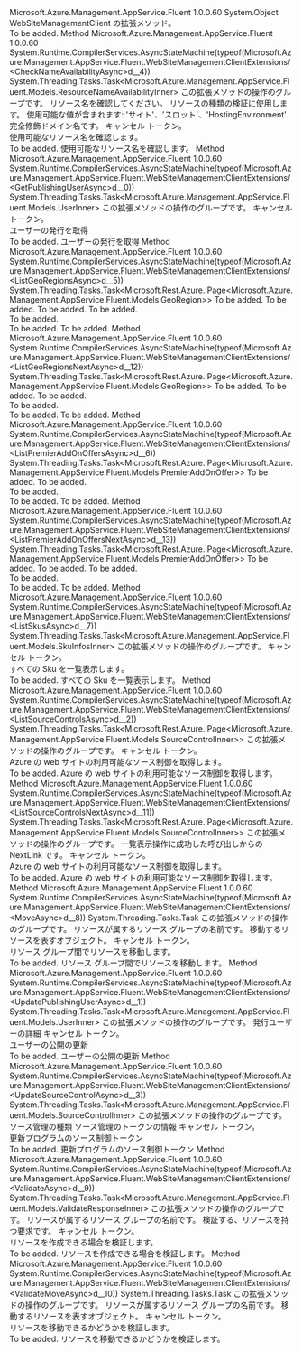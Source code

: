 <Type Name="WebSiteManagementClientExtensions" FullName="Microsoft.Azure.Management.AppService.Fluent.WebSiteManagementClientExtensions">
  <TypeSignature Language="C#" Value="public static class WebSiteManagementClientExtensions" />
  <TypeSignature Language="ILAsm" Value=".class public auto ansi abstract sealed beforefieldinit WebSiteManagementClientExtensions extends System.Object" />
  <TypeSignature Language="DocId" Value="T:Microsoft.Azure.Management.AppService.Fluent.WebSiteManagementClientExtensions" />
  <TypeSignature Language="VB.NET" Value="Public Module WebSiteManagementClientExtensions" />
  <TypeSignature Language="F#" Value="type WebSiteManagementClientExtensions = class" />
  <AssemblyInfo>
    <AssemblyName>Microsoft.Azure.Management.AppService.Fluent</AssemblyName>
    <AssemblyVersion>1.0.0.60</AssemblyVersion>
  </AssemblyInfo>
  <Base>
    <BaseTypeName>System.Object</BaseTypeName>
  </Base>
  <Interfaces />
  <Docs>
    <summary>
            WebSiteManagementClient の拡張メソッド。
            </summary>
    <remarks>To be added.</remarks>
  </Docs>
  <Members>
    <Member MemberName="CheckNameAvailabilityAsync">
      <MemberSignature Language="C#" Value="public static System.Threading.Tasks.Task&lt;Microsoft.Azure.Management.AppService.Fluent.Models.ResourceNameAvailabilityInner&gt; CheckNameAvailabilityAsync (this Microsoft.Azure.Management.AppService.Fluent.IWebSiteManagementClient operations, string name, string type, Nullable&lt;bool&gt; isFqdn = null, System.Threading.CancellationToken cancellationToken = null);" />
      <MemberSignature Language="ILAsm" Value=".method public static hidebysig class System.Threading.Tasks.Task`1&lt;class Microsoft.Azure.Management.AppService.Fluent.Models.ResourceNameAvailabilityInner&gt; CheckNameAvailabilityAsync(class Microsoft.Azure.Management.AppService.Fluent.IWebSiteManagementClient operations, string name, string type, valuetype System.Nullable`1&lt;bool&gt; isFqdn, valuetype System.Threading.CancellationToken cancellationToken) cil managed" />
      <MemberSignature Language="DocId" Value="M:Microsoft.Azure.Management.AppService.Fluent.WebSiteManagementClientExtensions.CheckNameAvailabilityAsync(Microsoft.Azure.Management.AppService.Fluent.IWebSiteManagementClient,System.String,System.String,System.Nullable{System.Boolean},System.Threading.CancellationToken)" />
      <MemberSignature Language="F#" Value="static member CheckNameAvailabilityAsync : Microsoft.Azure.Management.AppService.Fluent.IWebSiteManagementClient * string * string * Nullable&lt;bool&gt; * System.Threading.CancellationToken -&gt; System.Threading.Tasks.Task&lt;Microsoft.Azure.Management.AppService.Fluent.Models.ResourceNameAvailabilityInner&gt;" Usage="Microsoft.Azure.Management.AppService.Fluent.WebSiteManagementClientExtensions.CheckNameAvailabilityAsync (operations, name, type, isFqdn, cancellationToken)" />
      <MemberType>Method</MemberType>
      <AssemblyInfo>
        <AssemblyName>Microsoft.Azure.Management.AppService.Fluent</AssemblyName>
        <AssemblyVersion>1.0.0.60</AssemblyVersion>
      </AssemblyInfo>
      <Attributes>
        <Attribute>
          <AttributeName>System.Runtime.CompilerServices.AsyncStateMachine(typeof(Microsoft.Azure.Management.AppService.Fluent.WebSiteManagementClientExtensions/&lt;CheckNameAvailabilityAsync&gt;d__4))</AttributeName>
        </Attribute>
      </Attributes>
      <ReturnValue>
        <ReturnType>System.Threading.Tasks.Task&lt;Microsoft.Azure.Management.AppService.Fluent.Models.ResourceNameAvailabilityInner&gt;</ReturnType>
      </ReturnValue>
      <Parameters>
        <Parameter Name="operations" Type="Microsoft.Azure.Management.AppService.Fluent.IWebSiteManagementClient" RefType="this" />
        <Parameter Name="name" Type="System.String" />
        <Parameter Name="type" Type="System.String" />
        <Parameter Name="isFqdn" Type="System.Nullable&lt;System.Boolean&gt;" />
        <Parameter Name="cancellationToken" Type="System.Threading.CancellationToken" />
      </Parameters>
      <Docs>
        <param name="operations">
            この拡張メソッドの操作のグループです。
            </param>
        <param name="name">
            リソース名を確認してください。
            </param>
        <param name="type">
            リソースの種類の検証に使用します。 使用可能な値が含まれます: 'サイト'、'スロット'、'HostingEnvironment'
            </param>
        <param name="isFqdn">
            完全修飾ドメイン名です。
            </param>
        <param name="cancellationToken">
            キャンセル トークン。
            </param>
        <summary>
            使用可能なリソース名を確認します。
            </summary>
        <returns>To be added.</returns>
        <remarks>
            使用可能なリソース名を確認します。
            </remarks>
      </Docs>
    </Member>
    <Member MemberName="GetPublishingUserAsync">
      <MemberSignature Language="C#" Value="public static System.Threading.Tasks.Task&lt;Microsoft.Azure.Management.AppService.Fluent.Models.UserInner&gt; GetPublishingUserAsync (this Microsoft.Azure.Management.AppService.Fluent.IWebSiteManagementClient operations, System.Threading.CancellationToken cancellationToken = null);" />
      <MemberSignature Language="ILAsm" Value=".method public static hidebysig class System.Threading.Tasks.Task`1&lt;class Microsoft.Azure.Management.AppService.Fluent.Models.UserInner&gt; GetPublishingUserAsync(class Microsoft.Azure.Management.AppService.Fluent.IWebSiteManagementClient operations, valuetype System.Threading.CancellationToken cancellationToken) cil managed" />
      <MemberSignature Language="DocId" Value="M:Microsoft.Azure.Management.AppService.Fluent.WebSiteManagementClientExtensions.GetPublishingUserAsync(Microsoft.Azure.Management.AppService.Fluent.IWebSiteManagementClient,System.Threading.CancellationToken)" />
      <MemberSignature Language="F#" Value="static member GetPublishingUserAsync : Microsoft.Azure.Management.AppService.Fluent.IWebSiteManagementClient * System.Threading.CancellationToken -&gt; System.Threading.Tasks.Task&lt;Microsoft.Azure.Management.AppService.Fluent.Models.UserInner&gt;" Usage="Microsoft.Azure.Management.AppService.Fluent.WebSiteManagementClientExtensions.GetPublishingUserAsync (operations, cancellationToken)" />
      <MemberType>Method</MemberType>
      <AssemblyInfo>
        <AssemblyName>Microsoft.Azure.Management.AppService.Fluent</AssemblyName>
        <AssemblyVersion>1.0.0.60</AssemblyVersion>
      </AssemblyInfo>
      <Attributes>
        <Attribute>
          <AttributeName>System.Runtime.CompilerServices.AsyncStateMachine(typeof(Microsoft.Azure.Management.AppService.Fluent.WebSiteManagementClientExtensions/&lt;GetPublishingUserAsync&gt;d__0))</AttributeName>
        </Attribute>
      </Attributes>
      <ReturnValue>
        <ReturnType>System.Threading.Tasks.Task&lt;Microsoft.Azure.Management.AppService.Fluent.Models.UserInner&gt;</ReturnType>
      </ReturnValue>
      <Parameters>
        <Parameter Name="operations" Type="Microsoft.Azure.Management.AppService.Fluent.IWebSiteManagementClient" RefType="this" />
        <Parameter Name="cancellationToken" Type="System.Threading.CancellationToken" />
      </Parameters>
      <Docs>
        <param name="operations">
            この拡張メソッドの操作のグループです。
            </param>
        <param name="cancellationToken">
            キャンセル トークン。
            </param>
        <summary>
            ユーザーの発行を取得
            </summary>
        <returns>To be added.</returns>
        <remarks>
            ユーザーの発行を取得
            </remarks>
      </Docs>
    </Member>
    <Member MemberName="ListGeoRegionsAsync">
      <MemberSignature Language="C#" Value="public static System.Threading.Tasks.Task&lt;Microsoft.Rest.Azure.IPage&lt;Microsoft.Azure.Management.AppService.Fluent.Models.GeoRegion&gt;&gt; ListGeoRegionsAsync (this Microsoft.Azure.Management.AppService.Fluent.IWebSiteManagementClient operations, string sku = null, Nullable&lt;bool&gt; linuxWorkersEnabled = null, System.Threading.CancellationToken cancellationToken = null);" />
      <MemberSignature Language="ILAsm" Value=".method public static hidebysig class System.Threading.Tasks.Task`1&lt;class Microsoft.Rest.Azure.IPage`1&lt;class Microsoft.Azure.Management.AppService.Fluent.Models.GeoRegion&gt;&gt; ListGeoRegionsAsync(class Microsoft.Azure.Management.AppService.Fluent.IWebSiteManagementClient operations, string sku, valuetype System.Nullable`1&lt;bool&gt; linuxWorkersEnabled, valuetype System.Threading.CancellationToken cancellationToken) cil managed" />
      <MemberSignature Language="DocId" Value="M:Microsoft.Azure.Management.AppService.Fluent.WebSiteManagementClientExtensions.ListGeoRegionsAsync(Microsoft.Azure.Management.AppService.Fluent.IWebSiteManagementClient,System.String,System.Nullable{System.Boolean},System.Threading.CancellationToken)" />
      <MemberSignature Language="F#" Value="static member ListGeoRegionsAsync : Microsoft.Azure.Management.AppService.Fluent.IWebSiteManagementClient * string * Nullable&lt;bool&gt; * System.Threading.CancellationToken -&gt; System.Threading.Tasks.Task&lt;Microsoft.Rest.Azure.IPage&lt;Microsoft.Azure.Management.AppService.Fluent.Models.GeoRegion&gt;&gt;" Usage="Microsoft.Azure.Management.AppService.Fluent.WebSiteManagementClientExtensions.ListGeoRegionsAsync (operations, sku, linuxWorkersEnabled, cancellationToken)" />
      <MemberType>Method</MemberType>
      <AssemblyInfo>
        <AssemblyName>Microsoft.Azure.Management.AppService.Fluent</AssemblyName>
        <AssemblyVersion>1.0.0.60</AssemblyVersion>
      </AssemblyInfo>
      <Attributes>
        <Attribute>
          <AttributeName>System.Runtime.CompilerServices.AsyncStateMachine(typeof(Microsoft.Azure.Management.AppService.Fluent.WebSiteManagementClientExtensions/&lt;ListGeoRegionsAsync&gt;d__5))</AttributeName>
        </Attribute>
      </Attributes>
      <ReturnValue>
        <ReturnType>System.Threading.Tasks.Task&lt;Microsoft.Rest.Azure.IPage&lt;Microsoft.Azure.Management.AppService.Fluent.Models.GeoRegion&gt;&gt;</ReturnType>
      </ReturnValue>
      <Parameters>
        <Parameter Name="operations" Type="Microsoft.Azure.Management.AppService.Fluent.IWebSiteManagementClient" RefType="this" />
        <Parameter Name="sku" Type="System.String" />
        <Parameter Name="linuxWorkersEnabled" Type="System.Nullable&lt;System.Boolean&gt;" />
        <Parameter Name="cancellationToken" Type="System.Threading.CancellationToken" />
      </Parameters>
      <Docs>
        <param name="operations">To be added.</param>
        <param name="sku">To be added.</param>
        <param name="linuxWorkersEnabled">To be added.</param>
        <param name="cancellationToken">To be added.</param>
        <summary>To be added.</summary>
        <returns>To be added.</returns>
        <remarks>To be added.</remarks>
      </Docs>
    </Member>
    <Member MemberName="ListGeoRegionsNextAsync">
      <MemberSignature Language="C#" Value="public static System.Threading.Tasks.Task&lt;Microsoft.Rest.Azure.IPage&lt;Microsoft.Azure.Management.AppService.Fluent.Models.GeoRegion&gt;&gt; ListGeoRegionsNextAsync (this Microsoft.Azure.Management.AppService.Fluent.IWebSiteManagementClient operations, string nextPageLink, System.Threading.CancellationToken cancellationToken = null);" />
      <MemberSignature Language="ILAsm" Value=".method public static hidebysig class System.Threading.Tasks.Task`1&lt;class Microsoft.Rest.Azure.IPage`1&lt;class Microsoft.Azure.Management.AppService.Fluent.Models.GeoRegion&gt;&gt; ListGeoRegionsNextAsync(class Microsoft.Azure.Management.AppService.Fluent.IWebSiteManagementClient operations, string nextPageLink, valuetype System.Threading.CancellationToken cancellationToken) cil managed" />
      <MemberSignature Language="DocId" Value="M:Microsoft.Azure.Management.AppService.Fluent.WebSiteManagementClientExtensions.ListGeoRegionsNextAsync(Microsoft.Azure.Management.AppService.Fluent.IWebSiteManagementClient,System.String,System.Threading.CancellationToken)" />
      <MemberSignature Language="F#" Value="static member ListGeoRegionsNextAsync : Microsoft.Azure.Management.AppService.Fluent.IWebSiteManagementClient * string * System.Threading.CancellationToken -&gt; System.Threading.Tasks.Task&lt;Microsoft.Rest.Azure.IPage&lt;Microsoft.Azure.Management.AppService.Fluent.Models.GeoRegion&gt;&gt;" Usage="Microsoft.Azure.Management.AppService.Fluent.WebSiteManagementClientExtensions.ListGeoRegionsNextAsync (operations, nextPageLink, cancellationToken)" />
      <MemberType>Method</MemberType>
      <AssemblyInfo>
        <AssemblyName>Microsoft.Azure.Management.AppService.Fluent</AssemblyName>
        <AssemblyVersion>1.0.0.60</AssemblyVersion>
      </AssemblyInfo>
      <Attributes>
        <Attribute>
          <AttributeName>System.Runtime.CompilerServices.AsyncStateMachine(typeof(Microsoft.Azure.Management.AppService.Fluent.WebSiteManagementClientExtensions/&lt;ListGeoRegionsNextAsync&gt;d__12))</AttributeName>
        </Attribute>
      </Attributes>
      <ReturnValue>
        <ReturnType>System.Threading.Tasks.Task&lt;Microsoft.Rest.Azure.IPage&lt;Microsoft.Azure.Management.AppService.Fluent.Models.GeoRegion&gt;&gt;</ReturnType>
      </ReturnValue>
      <Parameters>
        <Parameter Name="operations" Type="Microsoft.Azure.Management.AppService.Fluent.IWebSiteManagementClient" RefType="this" />
        <Parameter Name="nextPageLink" Type="System.String" />
        <Parameter Name="cancellationToken" Type="System.Threading.CancellationToken" />
      </Parameters>
      <Docs>
        <param name="operations">To be added.</param>
        <param name="nextPageLink">To be added.</param>
        <param name="cancellationToken">To be added.</param>
        <summary>To be added.</summary>
        <returns>To be added.</returns>
        <remarks>To be added.</remarks>
      </Docs>
    </Member>
    <Member MemberName="ListPremierAddOnOffersAsync">
      <MemberSignature Language="C#" Value="public static System.Threading.Tasks.Task&lt;Microsoft.Rest.Azure.IPage&lt;Microsoft.Azure.Management.AppService.Fluent.Models.PremierAddOnOffer&gt;&gt; ListPremierAddOnOffersAsync (this Microsoft.Azure.Management.AppService.Fluent.IWebSiteManagementClient operations, System.Threading.CancellationToken cancellationToken = null);" />
      <MemberSignature Language="ILAsm" Value=".method public static hidebysig class System.Threading.Tasks.Task`1&lt;class Microsoft.Rest.Azure.IPage`1&lt;class Microsoft.Azure.Management.AppService.Fluent.Models.PremierAddOnOffer&gt;&gt; ListPremierAddOnOffersAsync(class Microsoft.Azure.Management.AppService.Fluent.IWebSiteManagementClient operations, valuetype System.Threading.CancellationToken cancellationToken) cil managed" />
      <MemberSignature Language="DocId" Value="M:Microsoft.Azure.Management.AppService.Fluent.WebSiteManagementClientExtensions.ListPremierAddOnOffersAsync(Microsoft.Azure.Management.AppService.Fluent.IWebSiteManagementClient,System.Threading.CancellationToken)" />
      <MemberSignature Language="F#" Value="static member ListPremierAddOnOffersAsync : Microsoft.Azure.Management.AppService.Fluent.IWebSiteManagementClient * System.Threading.CancellationToken -&gt; System.Threading.Tasks.Task&lt;Microsoft.Rest.Azure.IPage&lt;Microsoft.Azure.Management.AppService.Fluent.Models.PremierAddOnOffer&gt;&gt;" Usage="Microsoft.Azure.Management.AppService.Fluent.WebSiteManagementClientExtensions.ListPremierAddOnOffersAsync (operations, cancellationToken)" />
      <MemberType>Method</MemberType>
      <AssemblyInfo>
        <AssemblyName>Microsoft.Azure.Management.AppService.Fluent</AssemblyName>
        <AssemblyVersion>1.0.0.60</AssemblyVersion>
      </AssemblyInfo>
      <Attributes>
        <Attribute>
          <AttributeName>System.Runtime.CompilerServices.AsyncStateMachine(typeof(Microsoft.Azure.Management.AppService.Fluent.WebSiteManagementClientExtensions/&lt;ListPremierAddOnOffersAsync&gt;d__6))</AttributeName>
        </Attribute>
      </Attributes>
      <ReturnValue>
        <ReturnType>System.Threading.Tasks.Task&lt;Microsoft.Rest.Azure.IPage&lt;Microsoft.Azure.Management.AppService.Fluent.Models.PremierAddOnOffer&gt;&gt;</ReturnType>
      </ReturnValue>
      <Parameters>
        <Parameter Name="operations" Type="Microsoft.Azure.Management.AppService.Fluent.IWebSiteManagementClient" RefType="this" />
        <Parameter Name="cancellationToken" Type="System.Threading.CancellationToken" />
      </Parameters>
      <Docs>
        <param name="operations">To be added.</param>
        <param name="cancellationToken">To be added.</param>
        <summary>To be added.</summary>
        <returns>To be added.</returns>
        <remarks>To be added.</remarks>
      </Docs>
    </Member>
    <Member MemberName="ListPremierAddOnOffersNextAsync">
      <MemberSignature Language="C#" Value="public static System.Threading.Tasks.Task&lt;Microsoft.Rest.Azure.IPage&lt;Microsoft.Azure.Management.AppService.Fluent.Models.PremierAddOnOffer&gt;&gt; ListPremierAddOnOffersNextAsync (this Microsoft.Azure.Management.AppService.Fluent.IWebSiteManagementClient operations, string nextPageLink, System.Threading.CancellationToken cancellationToken = null);" />
      <MemberSignature Language="ILAsm" Value=".method public static hidebysig class System.Threading.Tasks.Task`1&lt;class Microsoft.Rest.Azure.IPage`1&lt;class Microsoft.Azure.Management.AppService.Fluent.Models.PremierAddOnOffer&gt;&gt; ListPremierAddOnOffersNextAsync(class Microsoft.Azure.Management.AppService.Fluent.IWebSiteManagementClient operations, string nextPageLink, valuetype System.Threading.CancellationToken cancellationToken) cil managed" />
      <MemberSignature Language="DocId" Value="M:Microsoft.Azure.Management.AppService.Fluent.WebSiteManagementClientExtensions.ListPremierAddOnOffersNextAsync(Microsoft.Azure.Management.AppService.Fluent.IWebSiteManagementClient,System.String,System.Threading.CancellationToken)" />
      <MemberSignature Language="F#" Value="static member ListPremierAddOnOffersNextAsync : Microsoft.Azure.Management.AppService.Fluent.IWebSiteManagementClient * string * System.Threading.CancellationToken -&gt; System.Threading.Tasks.Task&lt;Microsoft.Rest.Azure.IPage&lt;Microsoft.Azure.Management.AppService.Fluent.Models.PremierAddOnOffer&gt;&gt;" Usage="Microsoft.Azure.Management.AppService.Fluent.WebSiteManagementClientExtensions.ListPremierAddOnOffersNextAsync (operations, nextPageLink, cancellationToken)" />
      <MemberType>Method</MemberType>
      <AssemblyInfo>
        <AssemblyName>Microsoft.Azure.Management.AppService.Fluent</AssemblyName>
        <AssemblyVersion>1.0.0.60</AssemblyVersion>
      </AssemblyInfo>
      <Attributes>
        <Attribute>
          <AttributeName>System.Runtime.CompilerServices.AsyncStateMachine(typeof(Microsoft.Azure.Management.AppService.Fluent.WebSiteManagementClientExtensions/&lt;ListPremierAddOnOffersNextAsync&gt;d__13))</AttributeName>
        </Attribute>
      </Attributes>
      <ReturnValue>
        <ReturnType>System.Threading.Tasks.Task&lt;Microsoft.Rest.Azure.IPage&lt;Microsoft.Azure.Management.AppService.Fluent.Models.PremierAddOnOffer&gt;&gt;</ReturnType>
      </ReturnValue>
      <Parameters>
        <Parameter Name="operations" Type="Microsoft.Azure.Management.AppService.Fluent.IWebSiteManagementClient" RefType="this" />
        <Parameter Name="nextPageLink" Type="System.String" />
        <Parameter Name="cancellationToken" Type="System.Threading.CancellationToken" />
      </Parameters>
      <Docs>
        <param name="operations">To be added.</param>
        <param name="nextPageLink">To be added.</param>
        <param name="cancellationToken">To be added.</param>
        <summary>To be added.</summary>
        <returns>To be added.</returns>
        <remarks>To be added.</remarks>
      </Docs>
    </Member>
    <Member MemberName="ListSkusAsync">
      <MemberSignature Language="C#" Value="public static System.Threading.Tasks.Task&lt;Microsoft.Azure.Management.AppService.Fluent.Models.SkuInfosInner&gt; ListSkusAsync (this Microsoft.Azure.Management.AppService.Fluent.IWebSiteManagementClient operations, System.Threading.CancellationToken cancellationToken = null);" />
      <MemberSignature Language="ILAsm" Value=".method public static hidebysig class System.Threading.Tasks.Task`1&lt;class Microsoft.Azure.Management.AppService.Fluent.Models.SkuInfosInner&gt; ListSkusAsync(class Microsoft.Azure.Management.AppService.Fluent.IWebSiteManagementClient operations, valuetype System.Threading.CancellationToken cancellationToken) cil managed" />
      <MemberSignature Language="DocId" Value="M:Microsoft.Azure.Management.AppService.Fluent.WebSiteManagementClientExtensions.ListSkusAsync(Microsoft.Azure.Management.AppService.Fluent.IWebSiteManagementClient,System.Threading.CancellationToken)" />
      <MemberSignature Language="F#" Value="static member ListSkusAsync : Microsoft.Azure.Management.AppService.Fluent.IWebSiteManagementClient * System.Threading.CancellationToken -&gt; System.Threading.Tasks.Task&lt;Microsoft.Azure.Management.AppService.Fluent.Models.SkuInfosInner&gt;" Usage="Microsoft.Azure.Management.AppService.Fluent.WebSiteManagementClientExtensions.ListSkusAsync (operations, cancellationToken)" />
      <MemberType>Method</MemberType>
      <AssemblyInfo>
        <AssemblyName>Microsoft.Azure.Management.AppService.Fluent</AssemblyName>
        <AssemblyVersion>1.0.0.60</AssemblyVersion>
      </AssemblyInfo>
      <Attributes>
        <Attribute>
          <AttributeName>System.Runtime.CompilerServices.AsyncStateMachine(typeof(Microsoft.Azure.Management.AppService.Fluent.WebSiteManagementClientExtensions/&lt;ListSkusAsync&gt;d__7))</AttributeName>
        </Attribute>
      </Attributes>
      <ReturnValue>
        <ReturnType>System.Threading.Tasks.Task&lt;Microsoft.Azure.Management.AppService.Fluent.Models.SkuInfosInner&gt;</ReturnType>
      </ReturnValue>
      <Parameters>
        <Parameter Name="operations" Type="Microsoft.Azure.Management.AppService.Fluent.IWebSiteManagementClient" RefType="this" />
        <Parameter Name="cancellationToken" Type="System.Threading.CancellationToken" />
      </Parameters>
      <Docs>
        <param name="operations">
            この拡張メソッドの操作のグループです。
            </param>
        <param name="cancellationToken">
            キャンセル トークン。
            </param>
        <summary>
            すべての Sku を一覧表示します。
            </summary>
        <returns>To be added.</returns>
        <remarks>
            すべての Sku を一覧表示します。
            </remarks>
      </Docs>
    </Member>
    <Member MemberName="ListSourceControlsAsync">
      <MemberSignature Language="C#" Value="public static System.Threading.Tasks.Task&lt;Microsoft.Rest.Azure.IPage&lt;Microsoft.Azure.Management.AppService.Fluent.Models.SourceControlInner&gt;&gt; ListSourceControlsAsync (this Microsoft.Azure.Management.AppService.Fluent.IWebSiteManagementClient operations, System.Threading.CancellationToken cancellationToken = null);" />
      <MemberSignature Language="ILAsm" Value=".method public static hidebysig class System.Threading.Tasks.Task`1&lt;class Microsoft.Rest.Azure.IPage`1&lt;class Microsoft.Azure.Management.AppService.Fluent.Models.SourceControlInner&gt;&gt; ListSourceControlsAsync(class Microsoft.Azure.Management.AppService.Fluent.IWebSiteManagementClient operations, valuetype System.Threading.CancellationToken cancellationToken) cil managed" />
      <MemberSignature Language="DocId" Value="M:Microsoft.Azure.Management.AppService.Fluent.WebSiteManagementClientExtensions.ListSourceControlsAsync(Microsoft.Azure.Management.AppService.Fluent.IWebSiteManagementClient,System.Threading.CancellationToken)" />
      <MemberSignature Language="F#" Value="static member ListSourceControlsAsync : Microsoft.Azure.Management.AppService.Fluent.IWebSiteManagementClient * System.Threading.CancellationToken -&gt; System.Threading.Tasks.Task&lt;Microsoft.Rest.Azure.IPage&lt;Microsoft.Azure.Management.AppService.Fluent.Models.SourceControlInner&gt;&gt;" Usage="Microsoft.Azure.Management.AppService.Fluent.WebSiteManagementClientExtensions.ListSourceControlsAsync (operations, cancellationToken)" />
      <MemberType>Method</MemberType>
      <AssemblyInfo>
        <AssemblyName>Microsoft.Azure.Management.AppService.Fluent</AssemblyName>
        <AssemblyVersion>1.0.0.60</AssemblyVersion>
      </AssemblyInfo>
      <Attributes>
        <Attribute>
          <AttributeName>System.Runtime.CompilerServices.AsyncStateMachine(typeof(Microsoft.Azure.Management.AppService.Fluent.WebSiteManagementClientExtensions/&lt;ListSourceControlsAsync&gt;d__2))</AttributeName>
        </Attribute>
      </Attributes>
      <ReturnValue>
        <ReturnType>System.Threading.Tasks.Task&lt;Microsoft.Rest.Azure.IPage&lt;Microsoft.Azure.Management.AppService.Fluent.Models.SourceControlInner&gt;&gt;</ReturnType>
      </ReturnValue>
      <Parameters>
        <Parameter Name="operations" Type="Microsoft.Azure.Management.AppService.Fluent.IWebSiteManagementClient" RefType="this" />
        <Parameter Name="cancellationToken" Type="System.Threading.CancellationToken" />
      </Parameters>
      <Docs>
        <param name="operations">
            この拡張メソッドの操作のグループです。
            </param>
        <param name="cancellationToken">
            キャンセル トークン。
            </param>
        <summary>
            Azure の web サイトの利用可能なソース制御を取得します。
            </summary>
        <returns>To be added.</returns>
        <remarks>
            Azure の web サイトの利用可能なソース制御を取得します。
            </remarks>
      </Docs>
    </Member>
    <Member MemberName="ListSourceControlsNextAsync">
      <MemberSignature Language="C#" Value="public static System.Threading.Tasks.Task&lt;Microsoft.Rest.Azure.IPage&lt;Microsoft.Azure.Management.AppService.Fluent.Models.SourceControlInner&gt;&gt; ListSourceControlsNextAsync (this Microsoft.Azure.Management.AppService.Fluent.IWebSiteManagementClient operations, string nextPageLink, System.Threading.CancellationToken cancellationToken = null);" />
      <MemberSignature Language="ILAsm" Value=".method public static hidebysig class System.Threading.Tasks.Task`1&lt;class Microsoft.Rest.Azure.IPage`1&lt;class Microsoft.Azure.Management.AppService.Fluent.Models.SourceControlInner&gt;&gt; ListSourceControlsNextAsync(class Microsoft.Azure.Management.AppService.Fluent.IWebSiteManagementClient operations, string nextPageLink, valuetype System.Threading.CancellationToken cancellationToken) cil managed" />
      <MemberSignature Language="DocId" Value="M:Microsoft.Azure.Management.AppService.Fluent.WebSiteManagementClientExtensions.ListSourceControlsNextAsync(Microsoft.Azure.Management.AppService.Fluent.IWebSiteManagementClient,System.String,System.Threading.CancellationToken)" />
      <MemberSignature Language="F#" Value="static member ListSourceControlsNextAsync : Microsoft.Azure.Management.AppService.Fluent.IWebSiteManagementClient * string * System.Threading.CancellationToken -&gt; System.Threading.Tasks.Task&lt;Microsoft.Rest.Azure.IPage&lt;Microsoft.Azure.Management.AppService.Fluent.Models.SourceControlInner&gt;&gt;" Usage="Microsoft.Azure.Management.AppService.Fluent.WebSiteManagementClientExtensions.ListSourceControlsNextAsync (operations, nextPageLink, cancellationToken)" />
      <MemberType>Method</MemberType>
      <AssemblyInfo>
        <AssemblyName>Microsoft.Azure.Management.AppService.Fluent</AssemblyName>
        <AssemblyVersion>1.0.0.60</AssemblyVersion>
      </AssemblyInfo>
      <Attributes>
        <Attribute>
          <AttributeName>System.Runtime.CompilerServices.AsyncStateMachine(typeof(Microsoft.Azure.Management.AppService.Fluent.WebSiteManagementClientExtensions/&lt;ListSourceControlsNextAsync&gt;d__11))</AttributeName>
        </Attribute>
      </Attributes>
      <ReturnValue>
        <ReturnType>System.Threading.Tasks.Task&lt;Microsoft.Rest.Azure.IPage&lt;Microsoft.Azure.Management.AppService.Fluent.Models.SourceControlInner&gt;&gt;</ReturnType>
      </ReturnValue>
      <Parameters>
        <Parameter Name="operations" Type="Microsoft.Azure.Management.AppService.Fluent.IWebSiteManagementClient" RefType="this" />
        <Parameter Name="nextPageLink" Type="System.String" />
        <Parameter Name="cancellationToken" Type="System.Threading.CancellationToken" />
      </Parameters>
      <Docs>
        <param name="operations">
            この拡張メソッドの操作のグループです。
            </param>
        <param name="nextPageLink">
            一覧表示操作に成功した呼び出しからの NextLink です。
            </param>
        <param name="cancellationToken">
            キャンセル トークン。
            </param>
        <summary>
            Azure の web サイトの利用可能なソース制御を取得します。
            </summary>
        <returns>To be added.</returns>
        <remarks>
            Azure の web サイトの利用可能なソース制御を取得します。
            </remarks>
      </Docs>
    </Member>
    <Member MemberName="MoveAsync">
      <MemberSignature Language="C#" Value="public static System.Threading.Tasks.Task MoveAsync (this Microsoft.Azure.Management.AppService.Fluent.IWebSiteManagementClient operations, string resourceGroupName, Microsoft.Azure.Management.AppService.Fluent.Models.CsmMoveResourceEnvelopeInner moveResourceEnvelope, System.Threading.CancellationToken cancellationToken = null);" />
      <MemberSignature Language="ILAsm" Value=".method public static hidebysig class System.Threading.Tasks.Task MoveAsync(class Microsoft.Azure.Management.AppService.Fluent.IWebSiteManagementClient operations, string resourceGroupName, class Microsoft.Azure.Management.AppService.Fluent.Models.CsmMoveResourceEnvelopeInner moveResourceEnvelope, valuetype System.Threading.CancellationToken cancellationToken) cil managed" />
      <MemberSignature Language="DocId" Value="M:Microsoft.Azure.Management.AppService.Fluent.WebSiteManagementClientExtensions.MoveAsync(Microsoft.Azure.Management.AppService.Fluent.IWebSiteManagementClient,System.String,Microsoft.Azure.Management.AppService.Fluent.Models.CsmMoveResourceEnvelopeInner,System.Threading.CancellationToken)" />
      <MemberSignature Language="F#" Value="static member MoveAsync : Microsoft.Azure.Management.AppService.Fluent.IWebSiteManagementClient * string * Microsoft.Azure.Management.AppService.Fluent.Models.CsmMoveResourceEnvelopeInner * System.Threading.CancellationToken -&gt; System.Threading.Tasks.Task" Usage="Microsoft.Azure.Management.AppService.Fluent.WebSiteManagementClientExtensions.MoveAsync (operations, resourceGroupName, moveResourceEnvelope, cancellationToken)" />
      <MemberType>Method</MemberType>
      <AssemblyInfo>
        <AssemblyName>Microsoft.Azure.Management.AppService.Fluent</AssemblyName>
        <AssemblyVersion>1.0.0.60</AssemblyVersion>
      </AssemblyInfo>
      <Attributes>
        <Attribute>
          <AttributeName>System.Runtime.CompilerServices.AsyncStateMachine(typeof(Microsoft.Azure.Management.AppService.Fluent.WebSiteManagementClientExtensions/&lt;MoveAsync&gt;d__8))</AttributeName>
        </Attribute>
      </Attributes>
      <ReturnValue>
        <ReturnType>System.Threading.Tasks.Task</ReturnType>
      </ReturnValue>
      <Parameters>
        <Parameter Name="operations" Type="Microsoft.Azure.Management.AppService.Fluent.IWebSiteManagementClient" RefType="this" />
        <Parameter Name="resourceGroupName" Type="System.String" />
        <Parameter Name="moveResourceEnvelope" Type="Microsoft.Azure.Management.AppService.Fluent.Models.CsmMoveResourceEnvelopeInner" />
        <Parameter Name="cancellationToken" Type="System.Threading.CancellationToken" />
      </Parameters>
      <Docs>
        <param name="operations">
            この拡張メソッドの操作のグループです。
            </param>
        <param name="resourceGroupName">
            リソースが属するリソース グループの名前です。
            </param>
        <param name="moveResourceEnvelope">
            移動するリソースを表すオブジェクト。
            </param>
        <param name="cancellationToken">
            キャンセル トークン。
            </param>
        <summary>
            リソース グループ間でリソースを移動します。
            </summary>
        <returns>To be added.</returns>
        <remarks>
            リソース グループ間でリソースを移動します。
            </remarks>
      </Docs>
    </Member>
    <Member MemberName="UpdatePublishingUserAsync">
      <MemberSignature Language="C#" Value="public static System.Threading.Tasks.Task&lt;Microsoft.Azure.Management.AppService.Fluent.Models.UserInner&gt; UpdatePublishingUserAsync (this Microsoft.Azure.Management.AppService.Fluent.IWebSiteManagementClient operations, Microsoft.Azure.Management.AppService.Fluent.Models.UserInner userDetails, System.Threading.CancellationToken cancellationToken = null);" />
      <MemberSignature Language="ILAsm" Value=".method public static hidebysig class System.Threading.Tasks.Task`1&lt;class Microsoft.Azure.Management.AppService.Fluent.Models.UserInner&gt; UpdatePublishingUserAsync(class Microsoft.Azure.Management.AppService.Fluent.IWebSiteManagementClient operations, class Microsoft.Azure.Management.AppService.Fluent.Models.UserInner userDetails, valuetype System.Threading.CancellationToken cancellationToken) cil managed" />
      <MemberSignature Language="DocId" Value="M:Microsoft.Azure.Management.AppService.Fluent.WebSiteManagementClientExtensions.UpdatePublishingUserAsync(Microsoft.Azure.Management.AppService.Fluent.IWebSiteManagementClient,Microsoft.Azure.Management.AppService.Fluent.Models.UserInner,System.Threading.CancellationToken)" />
      <MemberSignature Language="F#" Value="static member UpdatePublishingUserAsync : Microsoft.Azure.Management.AppService.Fluent.IWebSiteManagementClient * Microsoft.Azure.Management.AppService.Fluent.Models.UserInner * System.Threading.CancellationToken -&gt; System.Threading.Tasks.Task&lt;Microsoft.Azure.Management.AppService.Fluent.Models.UserInner&gt;" Usage="Microsoft.Azure.Management.AppService.Fluent.WebSiteManagementClientExtensions.UpdatePublishingUserAsync (operations, userDetails, cancellationToken)" />
      <MemberType>Method</MemberType>
      <AssemblyInfo>
        <AssemblyName>Microsoft.Azure.Management.AppService.Fluent</AssemblyName>
        <AssemblyVersion>1.0.0.60</AssemblyVersion>
      </AssemblyInfo>
      <Attributes>
        <Attribute>
          <AttributeName>System.Runtime.CompilerServices.AsyncStateMachine(typeof(Microsoft.Azure.Management.AppService.Fluent.WebSiteManagementClientExtensions/&lt;UpdatePublishingUserAsync&gt;d__1))</AttributeName>
        </Attribute>
      </Attributes>
      <ReturnValue>
        <ReturnType>System.Threading.Tasks.Task&lt;Microsoft.Azure.Management.AppService.Fluent.Models.UserInner&gt;</ReturnType>
      </ReturnValue>
      <Parameters>
        <Parameter Name="operations" Type="Microsoft.Azure.Management.AppService.Fluent.IWebSiteManagementClient" RefType="this" />
        <Parameter Name="userDetails" Type="Microsoft.Azure.Management.AppService.Fluent.Models.UserInner" />
        <Parameter Name="cancellationToken" Type="System.Threading.CancellationToken" />
      </Parameters>
      <Docs>
        <param name="operations">
            この拡張メソッドの操作のグループです。
            </param>
        <param name="userDetails">
            発行ユーザーの詳細
            </param>
        <param name="cancellationToken">
            キャンセル トークン。
            </param>
        <summary>
            ユーザーの公開の更新
            </summary>
        <returns>To be added.</returns>
        <remarks>
            ユーザーの公開の更新
            </remarks>
      </Docs>
    </Member>
    <Member MemberName="UpdateSourceControlAsync">
      <MemberSignature Language="C#" Value="public static System.Threading.Tasks.Task&lt;Microsoft.Azure.Management.AppService.Fluent.Models.SourceControlInner&gt; UpdateSourceControlAsync (this Microsoft.Azure.Management.AppService.Fluent.IWebSiteManagementClient operations, string sourceControlType, Microsoft.Azure.Management.AppService.Fluent.Models.SourceControlInner requestMessage, System.Threading.CancellationToken cancellationToken = null);" />
      <MemberSignature Language="ILAsm" Value=".method public static hidebysig class System.Threading.Tasks.Task`1&lt;class Microsoft.Azure.Management.AppService.Fluent.Models.SourceControlInner&gt; UpdateSourceControlAsync(class Microsoft.Azure.Management.AppService.Fluent.IWebSiteManagementClient operations, string sourceControlType, class Microsoft.Azure.Management.AppService.Fluent.Models.SourceControlInner requestMessage, valuetype System.Threading.CancellationToken cancellationToken) cil managed" />
      <MemberSignature Language="DocId" Value="M:Microsoft.Azure.Management.AppService.Fluent.WebSiteManagementClientExtensions.UpdateSourceControlAsync(Microsoft.Azure.Management.AppService.Fluent.IWebSiteManagementClient,System.String,Microsoft.Azure.Management.AppService.Fluent.Models.SourceControlInner,System.Threading.CancellationToken)" />
      <MemberSignature Language="F#" Value="static member UpdateSourceControlAsync : Microsoft.Azure.Management.AppService.Fluent.IWebSiteManagementClient * string * Microsoft.Azure.Management.AppService.Fluent.Models.SourceControlInner * System.Threading.CancellationToken -&gt; System.Threading.Tasks.Task&lt;Microsoft.Azure.Management.AppService.Fluent.Models.SourceControlInner&gt;" Usage="Microsoft.Azure.Management.AppService.Fluent.WebSiteManagementClientExtensions.UpdateSourceControlAsync (operations, sourceControlType, requestMessage, cancellationToken)" />
      <MemberType>Method</MemberType>
      <AssemblyInfo>
        <AssemblyName>Microsoft.Azure.Management.AppService.Fluent</AssemblyName>
        <AssemblyVersion>1.0.0.60</AssemblyVersion>
      </AssemblyInfo>
      <Attributes>
        <Attribute>
          <AttributeName>System.Runtime.CompilerServices.AsyncStateMachine(typeof(Microsoft.Azure.Management.AppService.Fluent.WebSiteManagementClientExtensions/&lt;UpdateSourceControlAsync&gt;d__3))</AttributeName>
        </Attribute>
      </Attributes>
      <ReturnValue>
        <ReturnType>System.Threading.Tasks.Task&lt;Microsoft.Azure.Management.AppService.Fluent.Models.SourceControlInner&gt;</ReturnType>
      </ReturnValue>
      <Parameters>
        <Parameter Name="operations" Type="Microsoft.Azure.Management.AppService.Fluent.IWebSiteManagementClient" RefType="this" />
        <Parameter Name="sourceControlType" Type="System.String" />
        <Parameter Name="requestMessage" Type="Microsoft.Azure.Management.AppService.Fluent.Models.SourceControlInner" />
        <Parameter Name="cancellationToken" Type="System.Threading.CancellationToken" />
      </Parameters>
      <Docs>
        <param name="operations">
            この拡張メソッドの操作のグループです。
            </param>
        <param name="sourceControlType">
            ソース管理の種類
            </param>
        <param name="requestMessage">
            ソース管理のトークンの情報
            </param>
        <param name="cancellationToken">
            キャンセル トークン。
            </param>
        <summary>
            更新プログラムのソース制御トークン
            </summary>
        <returns>To be added.</returns>
        <remarks>
            更新プログラムのソース制御トークン
            </remarks>
      </Docs>
    </Member>
    <Member MemberName="ValidateAsync">
      <MemberSignature Language="C#" Value="public static System.Threading.Tasks.Task&lt;Microsoft.Azure.Management.AppService.Fluent.Models.ValidateResponseInner&gt; ValidateAsync (this Microsoft.Azure.Management.AppService.Fluent.IWebSiteManagementClient operations, string resourceGroupName, Microsoft.Azure.Management.AppService.Fluent.Models.ValidateRequestInner validateRequest, System.Threading.CancellationToken cancellationToken = null);" />
      <MemberSignature Language="ILAsm" Value=".method public static hidebysig class System.Threading.Tasks.Task`1&lt;class Microsoft.Azure.Management.AppService.Fluent.Models.ValidateResponseInner&gt; ValidateAsync(class Microsoft.Azure.Management.AppService.Fluent.IWebSiteManagementClient operations, string resourceGroupName, class Microsoft.Azure.Management.AppService.Fluent.Models.ValidateRequestInner validateRequest, valuetype System.Threading.CancellationToken cancellationToken) cil managed" />
      <MemberSignature Language="DocId" Value="M:Microsoft.Azure.Management.AppService.Fluent.WebSiteManagementClientExtensions.ValidateAsync(Microsoft.Azure.Management.AppService.Fluent.IWebSiteManagementClient,System.String,Microsoft.Azure.Management.AppService.Fluent.Models.ValidateRequestInner,System.Threading.CancellationToken)" />
      <MemberSignature Language="F#" Value="static member ValidateAsync : Microsoft.Azure.Management.AppService.Fluent.IWebSiteManagementClient * string * Microsoft.Azure.Management.AppService.Fluent.Models.ValidateRequestInner * System.Threading.CancellationToken -&gt; System.Threading.Tasks.Task&lt;Microsoft.Azure.Management.AppService.Fluent.Models.ValidateResponseInner&gt;" Usage="Microsoft.Azure.Management.AppService.Fluent.WebSiteManagementClientExtensions.ValidateAsync (operations, resourceGroupName, validateRequest, cancellationToken)" />
      <MemberType>Method</MemberType>
      <AssemblyInfo>
        <AssemblyName>Microsoft.Azure.Management.AppService.Fluent</AssemblyName>
        <AssemblyVersion>1.0.0.60</AssemblyVersion>
      </AssemblyInfo>
      <Attributes>
        <Attribute>
          <AttributeName>System.Runtime.CompilerServices.AsyncStateMachine(typeof(Microsoft.Azure.Management.AppService.Fluent.WebSiteManagementClientExtensions/&lt;ValidateAsync&gt;d__9))</AttributeName>
        </Attribute>
      </Attributes>
      <ReturnValue>
        <ReturnType>System.Threading.Tasks.Task&lt;Microsoft.Azure.Management.AppService.Fluent.Models.ValidateResponseInner&gt;</ReturnType>
      </ReturnValue>
      <Parameters>
        <Parameter Name="operations" Type="Microsoft.Azure.Management.AppService.Fluent.IWebSiteManagementClient" RefType="this" />
        <Parameter Name="resourceGroupName" Type="System.String" />
        <Parameter Name="validateRequest" Type="Microsoft.Azure.Management.AppService.Fluent.Models.ValidateRequestInner" />
        <Parameter Name="cancellationToken" Type="System.Threading.CancellationToken" />
      </Parameters>
      <Docs>
        <param name="operations">
            この拡張メソッドの操作のグループです。
            </param>
        <param name="resourceGroupName">
            リソースが属するリソース グループの名前です。
            </param>
        <param name="validateRequest">
            検証する、リソースを持つ要求です。
            </param>
        <param name="cancellationToken">
            キャンセル トークン。
            </param>
        <summary>
            リソースを作成できる場合を検証します。
            </summary>
        <returns>To be added.</returns>
        <remarks>
            リソースを作成できる場合を検証します。
            </remarks>
      </Docs>
    </Member>
    <Member MemberName="ValidateMoveAsync">
      <MemberSignature Language="C#" Value="public static System.Threading.Tasks.Task ValidateMoveAsync (this Microsoft.Azure.Management.AppService.Fluent.IWebSiteManagementClient operations, string resourceGroupName, Microsoft.Azure.Management.AppService.Fluent.Models.CsmMoveResourceEnvelopeInner moveResourceEnvelope, System.Threading.CancellationToken cancellationToken = null);" />
      <MemberSignature Language="ILAsm" Value=".method public static hidebysig class System.Threading.Tasks.Task ValidateMoveAsync(class Microsoft.Azure.Management.AppService.Fluent.IWebSiteManagementClient operations, string resourceGroupName, class Microsoft.Azure.Management.AppService.Fluent.Models.CsmMoveResourceEnvelopeInner moveResourceEnvelope, valuetype System.Threading.CancellationToken cancellationToken) cil managed" />
      <MemberSignature Language="DocId" Value="M:Microsoft.Azure.Management.AppService.Fluent.WebSiteManagementClientExtensions.ValidateMoveAsync(Microsoft.Azure.Management.AppService.Fluent.IWebSiteManagementClient,System.String,Microsoft.Azure.Management.AppService.Fluent.Models.CsmMoveResourceEnvelopeInner,System.Threading.CancellationToken)" />
      <MemberSignature Language="F#" Value="static member ValidateMoveAsync : Microsoft.Azure.Management.AppService.Fluent.IWebSiteManagementClient * string * Microsoft.Azure.Management.AppService.Fluent.Models.CsmMoveResourceEnvelopeInner * System.Threading.CancellationToken -&gt; System.Threading.Tasks.Task" Usage="Microsoft.Azure.Management.AppService.Fluent.WebSiteManagementClientExtensions.ValidateMoveAsync (operations, resourceGroupName, moveResourceEnvelope, cancellationToken)" />
      <MemberType>Method</MemberType>
      <AssemblyInfo>
        <AssemblyName>Microsoft.Azure.Management.AppService.Fluent</AssemblyName>
        <AssemblyVersion>1.0.0.60</AssemblyVersion>
      </AssemblyInfo>
      <Attributes>
        <Attribute>
          <AttributeName>System.Runtime.CompilerServices.AsyncStateMachine(typeof(Microsoft.Azure.Management.AppService.Fluent.WebSiteManagementClientExtensions/&lt;ValidateMoveAsync&gt;d__10))</AttributeName>
        </Attribute>
      </Attributes>
      <ReturnValue>
        <ReturnType>System.Threading.Tasks.Task</ReturnType>
      </ReturnValue>
      <Parameters>
        <Parameter Name="operations" Type="Microsoft.Azure.Management.AppService.Fluent.IWebSiteManagementClient" RefType="this" />
        <Parameter Name="resourceGroupName" Type="System.String" />
        <Parameter Name="moveResourceEnvelope" Type="Microsoft.Azure.Management.AppService.Fluent.Models.CsmMoveResourceEnvelopeInner" />
        <Parameter Name="cancellationToken" Type="System.Threading.CancellationToken" />
      </Parameters>
      <Docs>
        <param name="operations">
            この拡張メソッドの操作のグループです。
            </param>
        <param name="resourceGroupName">
            リソースが属するリソース グループの名前です。
            </param>
        <param name="moveResourceEnvelope">
            移動するリソースを表すオブジェクト。
            </param>
        <param name="cancellationToken">
            キャンセル トークン。
            </param>
        <summary>
            リソースを移動できるかどうかを検証します。
            </summary>
        <returns>To be added.</returns>
        <remarks>
            リソースを移動できるかどうかを検証します。
            </remarks>
      </Docs>
    </Member>
  </Members>
</Type>